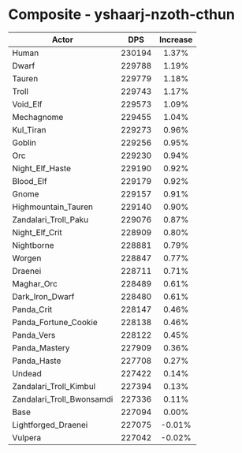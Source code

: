 # Composite - yshaarj-nzoth-cthun
| Actor | DPS | Increase |
|---|:---:|:---:|
|Human|230194|1.37%|
|Dwarf|229788|1.19%|
|Tauren|229779|1.18%|
|Troll|229743|1.17%|
|Void_Elf|229573|1.09%|
|Mechagnome|229455|1.04%|
|Kul_Tiran|229273|0.96%|
|Goblin|229256|0.95%|
|Orc|229230|0.94%|
|Night_Elf_Haste|229190|0.92%|
|Blood_Elf|229179|0.92%|
|Gnome|229157|0.91%|
|Highmountain_Tauren|229140|0.90%|
|Zandalari_Troll_Paku|229076|0.87%|
|Night_Elf_Crit|228909|0.80%|
|Nightborne|228881|0.79%|
|Worgen|228847|0.77%|
|Draenei|228711|0.71%|
|Maghar_Orc|228489|0.61%|
|Dark_Iron_Dwarf|228480|0.61%|
|Panda_Crit|228147|0.46%|
|Panda_Fortune_Cookie|228138|0.46%|
|Panda_Vers|228122|0.45%|
|Panda_Mastery|227909|0.36%|
|Panda_Haste|227708|0.27%|
|Undead|227422|0.14%|
|Zandalari_Troll_Kimbul|227394|0.13%|
|Zandalari_Troll_Bwonsamdi|227336|0.11%|
|Base|227094|0.00%|
|Lightforged_Draenei|227075|-0.01%|
|Vulpera|227042|-0.02%|
